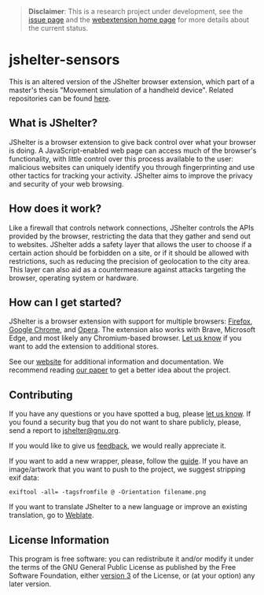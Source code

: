 > **Disclaimer**: This is a research project under development, see the [issue page](https://pagure.io/JShelter/webextension/issues) and the [webextension home page](https://JShelter.org/) for more details about the current status.

# jshelter-sensors

This is an altered version of the JShelter browser extension, which part of a master's thesis "Movement simulation of a handheld device". Related repositories can be found [here](https://github.com/stars/Haky00/lists/dp).

## What is JShelter?

JShelter is a browser extension to give back control over what your browser is doing. A JavaScript-enabled web page can access much of the browser's functionality, with little control over this process available to the user: malicious websites can uniquely identify you through fingerprinting and use other tactics for tracking your activity. JShelter aims to improve the privacy and security of your web browsing.

## How does it work?

Like a firewall that controls network connections, JShelter controls the APIs provided by the browser, restricting the data that they gather and send out to websites. JShelter adds a safety layer that allows the user to choose if a certain action should be forbidden on a site, or if it should be allowed with restrictions, such as reducing the precision of geolocation to the city area. This layer can also aid as a countermeasure against attacks targeting the browser, operating system or hardware.


## How can I get started?

JShelter is a browser extension with support for multiple browsers: [Firefox](https://addons.mozilla.org/firefox/addon/javascript-restrictor/), [Google Chrome](https://chrome.google.com/webstore/detail/jshelter/ammoloihpcbognfddfjcljgembpibcmb), and [Opera](https://addons.opera.com/extensions/details/javascript-restrictor/). The extension also works with Brave, Microsoft Edge, and most likely any Chromium-based browser. [Let us know](https://pagure.io/JShelter/webextension/issues) if you want to add the extension to additional stores.

See our [website](https://JShelter.org/) for additional information and documentation. We recommend
reading [our paper](https://arxiv.org/abs/2204.01392) to get a better idea about the project.

## Contributing

If you have any questions or you have spotted a bug, please [let us know](https://pagure.io/JShelter/webextension/issues). If you found a security bug that you do not want to share publicly, please, send a report to [jshelter@gnu.org](mailto:jshelter@gnu.org).

If you would like to give us [feedback](https://pagure.io/JShelter/webextension/issues), we would really appreciate it.

If you want to add a new wrapper, please, follow the [guide](https://jshelter.org/new-wrapper/). If
you have an image/artwork that you want to push to the project, we suggest stripping exif data:

```shell
exiftool -all= -tagsfromfile @ -Orientation filename.png
```

If you want to translate JShelter to a new language or improve an existing translation, go to
[Weblate](https://hosted.weblate.org/projects/jshelter/webextension/).

## License Information

This program is free software: you can redistribute it and/or modify it under the terms of the GNU
General Public License as published by the Free Software Foundation, either [version
3](https://www.gnu.org/licenses/gpl-3.0) of the License, or (at your option) any later version.
